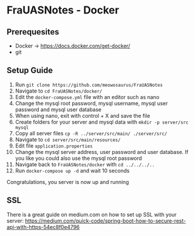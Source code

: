 # FraUASNotes - Docker

## Prerequesites
* Docker -> https://docs.docker.com/get-docker/
* git

## Setup Guide
1. Run `git clone https://github.com/meowosaurus/FraUASNotes`
1. Navigate to `cd FraUASNotes/docker/` 
1. Edit the `docker-compose.yml` file with an editor such as nano
1. Change the mysql root password, mysql username, mysql user password and mysql user database
1. When using nano, exit with control + X and save the file
1. Create folders for your server and mysql data with `mkdir -p server/src mysql`
1. Copy all server files `cp -R ../server/src/main/ ./server/src/`
1. Navigate to `cd server/src/main/resources/`
1. Edit file `application.properties`
1. Change the mysql server address, user password and user database. If you like you could also use the mysql root password
1. Navigate back to `FraUASNotes/docker` with `cd ../../../..`
1. Run `docker-compose up -d` and wait 10 seconds

Congratulations, you server is now up and running

## SSL
There is a great guide on medium.com on how to set up SSL with your server: https://medium.com/quick-code/spring-boot-how-to-secure-rest-api-with-https-54ec8f0e4796
